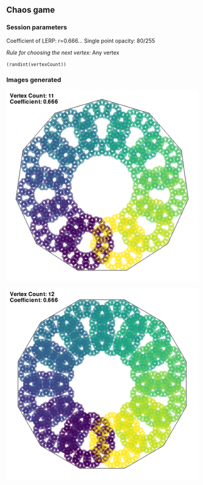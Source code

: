 ## Chaos game
### Session parameters

Coefficient of LERP: r=0.666...
Single point opacity: 80/255

*Rule for choosing the next vertex:*
Any vertex
```
(randint(vertexCount))
```
### Images generated

![Coefficient: 0.666 Vertex count: 11](vc11_c0.666.png)

![Coefficient: 0.666 Vertex count: 12](vc12_c0.666.png)